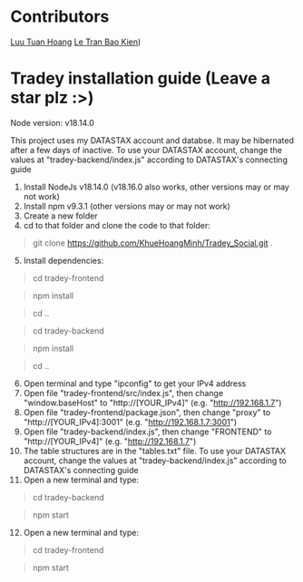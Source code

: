 # Contributors
[Luu Tuan Hoang](https://github.com/hwanginhanoi)
[Le Tran Bao Kien](https://github.com/kinley1609))
# Tradey installation guide (Leave a star plz :>)

Node version: v18.14.0

This project uses my DATASTAX account and databse. It may be hibernated after a few days of inactive. To use your DATASTAX account, change the values at "tradey-backend/index.js" according to DATASTAX's connecting guide

1. Install NodeJs v18.14.0 (v18.16.0 also works, other versions may or may not work)
2. Install npm v9.3.1 (other versions may or may not work)
3. Create a new folder
4. cd to that folder and clone the code to that folder:
> git clone https://github.com/KhueHoangMinh/Tradey_Social.git .
5. Install dependencies:
> cd tradey-frontend

> npm install

> cd ..

> cd tradey-backend

> npm install

> cd ..
6. Open terminal and type "ipconfig" to get your IPv4 address
7. Open file "tradey-frontend/src/index.js", then change "window.baseHost" to "http://[YOUR_IPv4]" (e.g. "http://192.168.1.7")
8. Open file "tradey-frontend/package.json", then change "proxy" to "http://[YOUR_IPv4]:3001" (e.g. "http://192.168.1.7:3001")
9. Open file "tradey-backend/index.js", then change "FRONTEND" to "http://[YOUR_IPv4]" (e.g. "http://192.168.1.7")
10. The table structures are in the "tables.txt" file. To use your DATASTAX account, change the values at "tradey-backend/index.js" according to DATASTAX's connecting guide
11. Open a new terminal and type:
> cd tradey-backend

> npm start
12. Open a new terminal and type:
> cd tradey-frontend

> npm start
